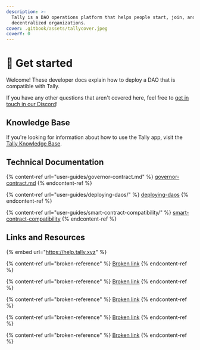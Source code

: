 ```yaml
---
description: >-
  Tally is a DAO operations platform that helps people start, join, and grow
  decentralized organizations.
cover: .gitbook/assets/tallycover.jpeg
coverY: 0
---
```


# 👋 Get started

Welcome! These developer docs explain how to deploy a DAO that is compatible with Tally.&#x20;

If you have any other questions that aren't covered here, feel free to [get in touch in our Discord](https://discord.com/invite/sCGnpWH3m4)!

## Knowledge Base

If you're looking for information about how to use the Tally app, visit the [Tally Knowledge Base](https://help.tally.xyz).&#x20;

## Technical Documentation

{% content-ref url="user-guides/governor-contract.md" %}
[governor-contract.md](user-guides/governor-contract.md)
{% endcontent-ref %}

{% content-ref url="user-guides/deploying-daos/" %}
[deploying-daos](user-guides/deploying-daos/)
{% endcontent-ref %}

{% content-ref url="user-guides/smart-contract-compatibility/" %}
[smart-contract-compatibility](user-guides/smart-contract-compatibility/)
{% endcontent-ref %}

## Links and Resources&#x20;

{% embed url="https://help.tally.xyz" %}

{% content-ref url="broken-reference" %}
[Broken link](broken-reference)
{% endcontent-ref %}

{% content-ref url="broken-reference" %}
[Broken link](broken-reference)
{% endcontent-ref %}

{% content-ref url="broken-reference" %}
[Broken link](broken-reference)
{% endcontent-ref %}

{% content-ref url="broken-reference" %}
[Broken link](broken-reference)
{% endcontent-ref %}

{% content-ref url="broken-reference" %}
[Broken link](broken-reference)
{% endcontent-ref %}
